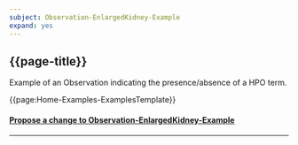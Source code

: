 ```yaml
---
subject: Observation-EnlargedKidney-Example
expand: yes
---
```




## {{page-title}}

Example of an Observation indicating the presence/absence of a HPO term.


{{page:Home-Examples-ExamplesTemplate}}



<div id="Feedback" class="tabcontent">
<h4><a href='https://simplifier.net/NHS-Digital-FHIR-Genomics-Implementation-Guide/Observation-EnlargedKidney-Example/~issues?level=File' target="_blank">Propose a change to Observation-EnlargedKidney-Example</a></h4>
</div>

---
